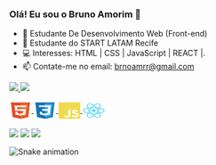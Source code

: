 ### Olá! Eu sou o Bruno Amorim 👋

- 📖 Estudante De Desenvolvimento Web (Front-end)
- 🌱 Estudante do START LATAM Recife
- 💻 Interesses:  HTML | CSS | JavaScript | REACT |.
- 📫 Contate-me no email: brnoamrr@gmail.com 

<div>
  <a href="https://github.com/brnoam">
  <img height="180em" src="https://github-readme-stats.vercel.app/api?username=brnoam&show_icons=true&theme=algolia&include_all_commits=true&count_private=true"/>
  <img height="180em" src="https://github-readme-stats.vercel.app/api/top-langs/?username=brnoam&layout=compact&langs_count=7&theme=algolia"/>
</div>
 
  <div style="display: inline_block"><br>
   <img align="center" alt="Bruno-HTML" height="30" width="40" src="https://raw.githubusercontent.com/devicons/devicon/master/icons/html5/html5-original.svg"> 
   <img align="center" alt="Bruno-CSS" height="30" width="40" src="https://raw.githubusercontent.com/devicons/devicon/master/icons/css3/css3-original.svg">
   <img align="center" alt="Bruno-Js" height="30" width="40" src="https://raw.githubusercontent.com/devicons/devicon/master/icons/javascript/javascript-plain.svg">
   <img align="center" alt="Bruno-React" height="30" width="40" src="https://raw.githubusercontent.com/devicons/devicon/master/icons/react/react-original.svg">
   </div>
   <br>
 
  <div> 
     <a href="https://www.instagram.com/brnoam/" target="_blank"><img src="https://img.shields.io/badge/-Instagram-%23E4405F?style=for-the-badge&logo=instagram&logoColor=white" target="_blank"></a> 
    <a href="https://www.linkedin.com/in/bruno-amorim-27660b214/" target="_blank"><img src="https://img.shields.io/badge/-LinkedIn-%230077B5?style=for-the-badge&logo=linkedin&logoColor=white" target="_blank"></a> 
    <a href = "mailto:brnoamrr@gmail.com"><img src="https://img.shields.io/badge/-Gmail-%23333?style=for-the-badge&logo=gmail&logoColor=white" target="_blank"></a>
     </div>  
   
  ![Snake animation](https://github.com/brnoam/brnoam/blob/output/github-contribution-grid-snake.svg)
  
  
